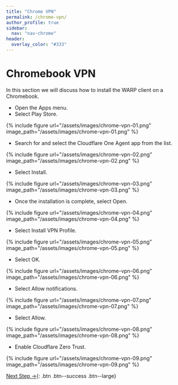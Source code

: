 ```yaml
---
title: "Chrome VPN"
permalink: /chrome-vpn/
author_profile: true
sidebar:
  nav: "nav-chrome"
header:
  overlay_color: "#333"
---
```


# Chromebook VPN

In this section we will discuss how to install the WARP client on a Chromebook.
* Open the Apps menu.
* Select Play Store.

{% include figure url="/assets/images/chrome-vpn-01.png" image_path="/assets/images/chrome-vpn-01.png" %}

*	Search for and select the Cloudflare One Agent app from the list.

{% include figure url="/assets/images/chrome-vpn-02.png" image_path="/assets/images/chrome-vpn-02.png" %}

*	Select Install.

{% include figure url="/assets/images/chrome-vpn-03.png" image_path="/assets/images/chrome-vpn-03.png" %}

*	Once the installation is complete, select Open.

{% include figure url="/assets/images/chrome-vpn-04.png" image_path="/assets/images/chrome-vpn-04.png" %}

*	Select Install VPN Profile.

{% include figure url="/assets/images/chrome-vpn-05.png" image_path="/assets/images/chrome-vpn-05.png" %}

*	Select OK.

{% include figure url="/assets/images/chrome-vpn-06.png" image_path="/assets/images/chrome-vpn-06.png" %}

*	Select Allow notifications.

{% include figure url="/assets/images/chrome-vpn-07.png" image_path="/assets/images/chrome-vpn-07.png" %}

*	Select Allow.

{% include figure url="/assets/images/chrome-vpn-08.png" image_path="/assets/images/chrome-vpn-08.png" %}

*	Enable Cloudflare Zero Trust.

{% include figure url="/assets/images/chrome-vpn-09.png" image_path="/assets/images/chrome-vpn-09.png" %}

[Next Step &rarr;](/chrome-tips/){: .btn .btn--success .btn--large}